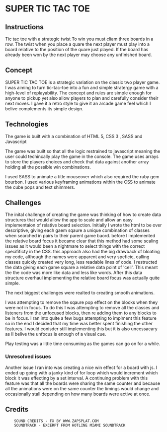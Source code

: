 # SUPER TIC TAC TOE

## Instructions

Tic tac toe with a strategic twist
To win you must cliam three boards in a row.
The twist when you place a quare the next player must play into a board relative to the position of the quare just played.
If the board has already been won by the next player may choose any unfinished board.

## Concept

SUPER TIC TAC TOE is a strategic variation on the classic two player game. I was aiming to turn tic-tac-toe into a fun and simple stratergy game with a high-level of replayability. The concept and rules are simple enough for anyone to pickup yet also allow players to plan and carefully consider their next moves. I gave it a retro style to give it an arcade game feel which I belive complements its simple design.

## Technologies

The game is built with a combination of HTML 5, CSS 3 , SASS and Javascript

The game was built so that all the logic restrained to javascript meaning the user could techincally play the  game in the console. The game uses arrays to store the players choices and check that data against another array holding all the possible win combinations.

I used SASS to animate a title mouseover which also required the ruby gem bourbon. I used various keyframing animations within the CSS to animate the cube pops and text shimmers.

## Challenges

The inital challenge of creating the game was thinking of how to create data structures that would allow the app to scale and allow an easy implementaion of relative board selection. Initially I wrote the html to be over descriptive, giving each gaem sqaure a unique combination of classes when searched in pairs to their parent game baord. before I implemented the relative board focus it became clear that this method had some scaling issues as it would been a nightmare to select things with the correct specifificty in the CSS. this approach also had the big drawback of bloating my code, although the names were apparent and very speficic, calling classes quickly created very long, less readable lines of code.
I restructed the data giving each game square a relative data point of 'cell'. This meant the the code was more like data and less like words. After this data structure overhaul implementing the relative board focus was actually quite simple.

The next biggest challenges were realted to creating smooth animations.

I was attempting to remove the sqaure pop effect on the blocks when they were not in focus. To do this I was attempting to remove all the classes and listeners from the unfocused blocks, then re adding them to any blocks to be in focus. I ran into quite a few bugs attempting to implment this feature so in the end I decided that my time was better spent finishing the other features. I would conisder still implementing this but it is also uncessacary as II belive the unfocus is enough of a visual cue.

Play testing was a little time consuming as the games can go on for a while.

### Unresolved issues

Another issue I ran into was creating a nice win effect for a board  with js. I ended up going with a janky kind of for loop which would increment which block it was effecting by a set interval. A continuing problem with this feature was that all the boards were sharing the same counter and because all the animations were on the same counter the timings would change and occasionally stall depending on how many boards were active at once.


## Credits

        SOUND CREDITS - FX BY WWW.ZAPSPLAT.COM 
        SOUNDTRACK - EXCERPT FROM HOTLINE MIAMI SOUNDTRACK